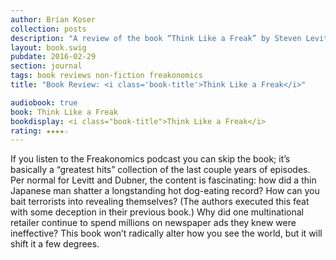 ```yaml
---
author: Brian Koser
collection: posts
description: "A review of the book “Think Like a Freak” by Steven Levitt and Stephen Dubner"
layout: book.swig
pubdate: 2016-02-29
section: journal
tags: book reviews non-fiction freakonomics
title: "Book Review: <i class='book-title'>Think Like a Freak</i>"

audiobook: true
book: Think Like a Freak
bookdisplay: <i class="book-title">Think Like a Freak</i> 
rating: ★★★★☆
---
```

If you listen to the Freakonomics podcast you can skip the book; it’s basically a “greatest hits” collection of the last couple years of episodes. Per normal for Levitt and Dubner, the content is fascinating: how did a thin Japanese man shatter a longstanding hot dog-eating record? How can you bait terrorists into revealing themselves? (The authors executed this feat with some deception in their previous book.) Why did one multinational retailer continue to spend millions on newspaper ads they knew were ineffective? This book won’t radically alter how you see the world, but it will shift it a few degrees.